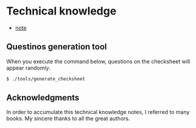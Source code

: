 # Technical knowledge

- [note](./note/README.md)


## Questinos generation tool

When you execute the command below, questions on the checksheet will appear randomly.

```sh
$ ./tools/generate_checksheet
```


## Acknowledgments

In order to accumulate this technical knowledge notes, I referred to many books. My sincere thanks to all the great authors.
